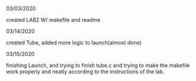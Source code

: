 03/03/2020
  
  created LAB2 W/ makefile and readme
  
03/14/2020
 
 created Tube, added more logic to launch(almost done)
  
03/15/2020 
 
 finishing Launch, and trying to finish tube.c and trying to make the makefile work properly and neatly according to the instructions of the lab.
